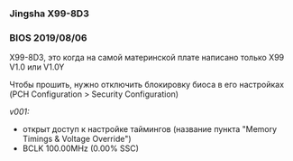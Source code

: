 ### Jingsha X99-8D3
### BIOS 2019/08/06
X99-8D3, это когда на самой материнской плате написано только X99 V1.0 или V1.0Y

Чтобы прошить, нужно отключить блокировку биоса в его настройках (PCH Configuration > Security Configuration)

*v001:*
* открыт доступ к настройке таймингов (название пункта "Memory Timings & Voltage Override")
* BCLK 100.00MHz (0.00% SSC)

